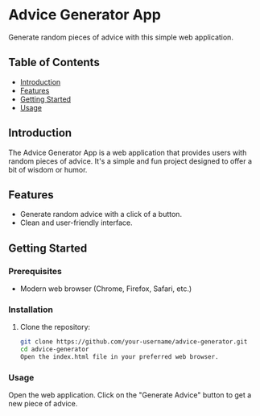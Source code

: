 # Advice Generator App

Generate random pieces of advice with this simple web application.

## Table of Contents

- [Introduction](#introduction)
- [Features](#features)
- [Getting Started](#getting-started)
- [Usage](#usage)

## Introduction

The Advice Generator App is a web application that provides users with random pieces of advice. It's a simple and fun project designed to offer a bit of wisdom or humor.

## Features

- Generate random advice with a click of a button.
- Clean and user-friendly interface.

## Getting Started

### Prerequisites

- Modern web browser (Chrome, Firefox, Safari, etc.)

### Installation

1. Clone the repository:

   ```bash
   git clone https://github.com/your-username/advice-generator.git
   cd advice-generator
   Open the index.html file in your preferred web browser.
   
### Usage
Open the web application.
Click on the "Generate Advice" button to get a new piece of advice.
